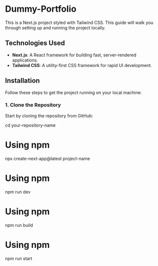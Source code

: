 # Dummy-Portfolio

This is a Next.js project styled with Tailwind CSS. This guide will walk you through setting up and running the project locally.


## Technologies Used

- **Next.js**: A React framework for building fast, server-rendered applications.
- **Tailwind CSS**: A utility-first CSS framework for rapid UI development.

## Installation

Follow these steps to get the project running on your local machine:

### 1. Clone the Repository

Start by cloning the repository from GitHub:

cd your-repository-name

# Using npm
npx create-next-app@latest project-name


# Using npm
npm run dev

# Using npm
npm run build

# Using npm
npm run start


